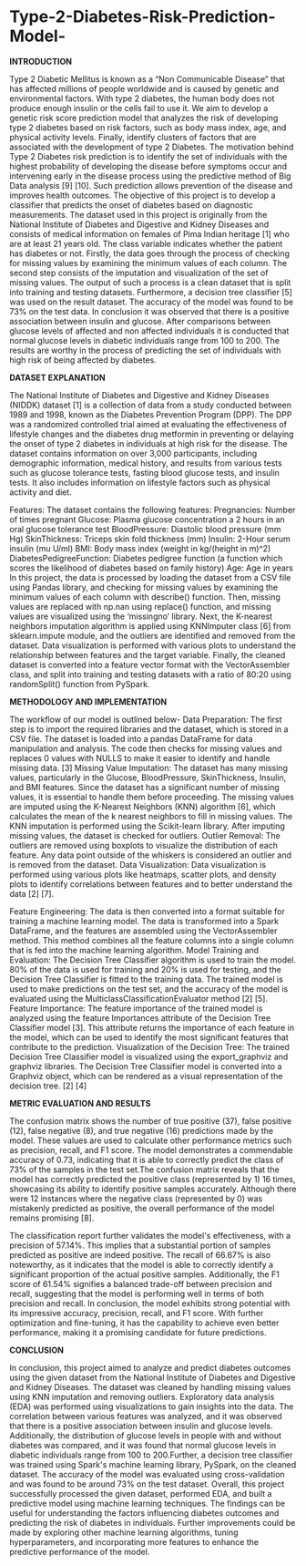 # Type-2-Diabetes-Risk-Prediction-Model-
 
 **INTRODUCTION**

Type 2 Diabetic Mellitus is known as a “Non Communicable Disease” that has affected millions of people worldwide and is caused by genetic and environmental factors. With type 2 diabetes, the human body does not produce enough insulin or the cells fail to use it. We aim to develop a genetic risk score prediction model that analyzes the risk of developing type 2 diabetes based on risk factors, such as body mass index, age, and physical activity levels. Finally, identify clusters of factors that are associated with the development of type 2 Diabetes. The motivation behind Type 2 Diabetes risk prediction is to identify the set of individuals with the highest probability of developing the disease before symptoms occur and intervening early in the disease process using the predictive method of Big Data analysis [9] [10]. Such prediction allows prevention of the disease and improves health outcomes.
The objective of this project is to develop a classifier that predicts the onset of diabetes based on diagnostic measurements. The dataset used in this project is originally from the National Institute of Diabetes and Digestive and Kidney Diseases and consists of medical information on females of Pima Indian heritage [1] who are at least 21 years old. The class variable indicates whether the patient has diabetes or not. Firstly, the data goes through the process of checking for missing values by examining the minimum values of each column. The second step consists of the imputation and visualization of the set of missing values. The output of such a process is a clean dataset that is split into training and testing datasets. Furthermore, a decision tree classifier [5] was used on the result dataset. The accuracy of the model was found to be 73% on the test data. In conclusion it was observed that there is a positive association between insulin and glucose. After comparisons between glucose levels of affected and non affected individuals it is conducted that normal glucose levels in diabetic individuals range from 100 to 200. The results are worthy in the process of predicting the set of individuals with high risk of being affected by diabetes.

**DATASET EXPLANATION**

The National Institute of Diabetes and Digestive and Kidney Diseases (NIDDK) dataset [1] is a collection of data from a study conducted between 1989 and 1998, known as the Diabetes Prevention Program (DPP). The DPP was a randomized controlled trial aimed at evaluating the effectiveness of lifestyle changes and the diabetes drug metformin in preventing or delaying the onset of type 2 diabetes in individuals at high risk for the disease.
The dataset contains information on over 3,000 participants, including demographic information, medical history, and results from various tests such as glucose tolerance tests, fasting blood glucose tests, and insulin tests. It also includes information on lifestyle factors such as physical activity and diet.
  
Features: The dataset contains the following features:
Pregnancies: Number of times pregnant
Glucose: Plasma glucose concentration a 2 hours in an oral glucose tolerance test BloodPressure: Diastolic blood pressure (mm Hg)
SkinThickness: Triceps skin fold thickness (mm)
Insulin: 2-Hour serum insulin (mu U/ml)
BMI: Body mass index (weight in kg/(height in m)^2)
DiabetesPedigreeFunction: Diabetes pedigree function (a function which scores the likelihood of diabetes based on family history)
Age: Age in years
In this project, the data is processed by loading the dataset from a CSV file using Pandas library, and checking for missing values by examining the minimum values of each column with describe() function. Then, missing values are replaced with np.nan using replace() function, and missing values are visualized using the ‘missingno’ library. Next, the K-nearest neighbors imputation algorithm is applied using KNNImputer class [6] from sklearn.impute module, and the outliers are identified and removed from the dataset. Data visualization is performed with various plots to understand the relationship between features and the target variable. Finally, the cleaned dataset is converted into a feature vector format with the VectorAssembler class, and split into training and testing datasets with a ratio of 80:20 using randomSplit() function from PySpark.

**METHODOLOGY AND IMPLEMENTATION**

The workflow of our model is outlined below-
Data Preparation: The first step is to import the required libraries and the dataset, which is stored in a CSV file. The dataset is loaded into a pandas DataFrame for data manipulation and analysis. The code then checks for missing values and replaces 0 values with NULLS to make it easier to identify and handle missing data. [3]
Missing Value Imputation: The dataset has many missing values, particularly in the Glucose, BloodPressure, SkinThickness, Insulin, and BMI features. Since the dataset has a significant number of missing values, it is essential to handle them before proceeding. The missing values are imputed using the K-Nearest Neighbors (KNN) algorithm [6], which calculates the mean of the k nearest neighbors to fill in missing values. The KNN imputation is performed using the Scikit-learn library. After imputing missing values, the dataset is checked for outliers.
Outlier Removal: The outliers are removed using boxplots to visualize the distribution of each feature. Any data point outside of the whiskers is considered an outlier and is removed from the dataset.
Data Visualization: Data visualization is performed using various plots like heatmaps, scatter plots, and density plots to identify correlations between features and to better understand the data [2] [7].

 Feature Engineering: The data is then converted into a format suitable for training a machine learning model. The data is transformed into a Spark DataFrame, and the features are assembled using the VectorAssembler method. This method combines all the feature columns into a single column that is fed into the machine learning algorithm.
Model Training and Evaluation: The Decision Tree Classifier algorithm is used to train the model. 80% of the data is used for training and 20% is used for testing, and the Decision Tree Classifier is fitted to the training data. The trained model is used to make predictions on the test set, and the accuracy of the model is evaluated using the MulticlassClassificationEvaluator method [2] [5].
Feature Importance: The feature importance of the trained model is analyzed using the feature Importances attribute of the Decision Tree Classifier model [3]. This attribute returns the importance of each feature in the model, which can be used to identify the most significant features that contribute to the prediction.
Visualization of the Decision Tree: The trained Decision Tree Classifier model is visualized using the export_graphviz and graphviz libraries. The Decision Tree Classifier model is converted into a Graphviz object, which can be rendered as a visual representation of the decision tree. [2] [4]

**METRIC EVALUATION AND RESULTS**

The confusion matrix shows the number of true positive (37), false positive (12), false negative (8), and true negative (16) predictions made by the model. These values are used to calculate other performance metrics such as precision, recall, and F1 score.
The model demonstrates a commendable accuracy of 0.73, indicating that it is able to correctly predict the class of 73% of the samples in the test set.The confusion matrix reveals that the model has correctly predicted the positive class (represented by 1) 16 times, showcasing its ability to identify positive samples accurately. Although there were 12 instances where the negative class (represented by 0) was mistakenly predicted as positive, the overall performance of the model remains promising [8].
  
 The classification report further validates the model's effectiveness, with a precision of 57.14%. This implies that a substantial portion of samples predicted as positive are indeed positive. The recall of 66.67% is also noteworthy, as it indicates that the model is able to correctly identify a significant proportion of the actual positive samples. Additionally, the F1 score of 61.54% signifies a balanced trade-off between precision and recall, suggesting that the model is performing well in terms of both precision and recall.
In conclusion, the model exhibits strong potential with its impressive accuracy, precision, recall, and F1 score. With further optimization and fine-tuning, it has the capability to achieve even better performance, making it a promising candidate for future predictions.

**CONCLUSION**

In conclusion, this project aimed to analyze and predict diabetes outcomes using the given dataset from the National Institute of Diabetes and Digestive and Kidney Diseases. The dataset was cleaned by handling missing values using KNN imputation and removing outliers. Exploratory data analysis (EDA) was performed using visualizations to gain insights into the data. The correlation between various features was analyzed, and it was observed that there is a positive association between insulin and glucose levels. Additionally, the distribution of glucose levels in people with and without diabetes was compared, and it was found that normal glucose levels in diabetic individuals range from 100 to 200.Further, a decision tree classifier was trained using Spark's machine learning library, PySpark, on the cleaned dataset. The accuracy of the model was evaluated using cross-validation and was found to be around 73% on the test dataset.
Overall, this project successfully processed the given dataset, performed EDA, and built a predictive model using machine learning techniques. The findings can be useful for understanding the factors influencing diabetes outcomes and predicting the risk of diabetes in individuals. Further improvements could be made by exploring other machine learning algorithms, tuning hyperparameters, and incorporating more features to enhance the predictive performance of the model.
